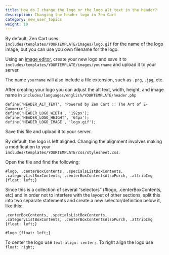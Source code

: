 ```yaml
---
title: How do I change the logo or the logo alt text in the header?
description: Changing the header logo in Zen Cart 
category: new_user_topics
weight: 10
---
```


By default, Zen Cart uses `includes/templates/YOURTEMPLATE/images/logo.gif` 
for the name of the logo image, but you can use you own filename for the logo.

Using an [image editor](/user/first_steps/useful_tools/#graphics-editors), create your new logo and save it to `includes/templates/YOURTEMPLATE/images/yourname` and upload it to your server.

The name `yourname` will also include a file extension, such as `.png`, `.jpg`, etc. 

After creating your logo you can adjust the alt text, width, height, and image name in `includes/languages/english/YOURTEMPLATE/header.php`

```
define('HEADER_ALT_TEXT', 'Powered by Zen Cart :: The Art of E-Commerce');
define('HEADER_LOGO_WIDTH', '192px');
define('HEADER_LOGO_HEIGHT', '64px');
define('HEADER_LOGO_IMAGE', 'logo.gif');
```

Save this file and upload it to your server. 

By default, the logo is left aligned. Changing the alignment involves making a modification to your `includes/templates/YOURTEMPLATE/css/stylesheet.css`. 

Open the file and find the following:

```
#logo, .centerBoxContents, .specialsListBoxContents, .categoryListBoxContents, .centerBoxContentsAlsoPurch, .attribImg {float: left;}
```

Since this is a collection of several “selectors” (#logo, .centerBoxContents, etc) and in order not to interfere with the layout of other sections, split this into two separate statements and create a new selector/definition below it, like this:

```
.centerBoxContents, .specialsListBoxContents, .categoryListBoxContents, .centerBoxContentsAlsoPurch, .attribImg {float: left;}

#logo {float: left;}
```

To center the logo use `text-align: center;`.
To right align the logo use `float: right;`


